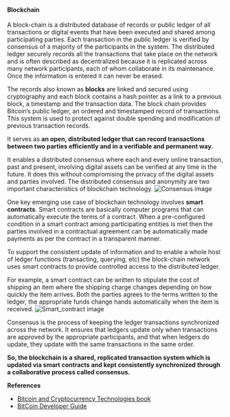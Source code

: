 #### Blockchain

A block-chain is a distributed database of records or public ledger of all transactions or digital events that have been executed and shared among participating parties.
Each transaction in the public ledger is verified by consensus of a majority of the participants in the system.
The distributed ledger securely records all the transactions that take place on the network and is often described as decentralized because it is replicated across many network participants, each of whom collaborate in its maintenance. Once the information is entered it can never be erased.

The records also known as **blocks** are linked and secured using cryptography and each block contains a hash pointer as a link to a previous block, a timestamp and the transaction data. The block chain provides Bitcoin’s public ledger, an ordered and timestamped record of transactions. This system is used to protect against double spending and modification of previous transaction records.

It serves as **an open, distributed ledger that can record transactions between two parties efficiently and in a verifiable and permanent way.**

It enables a distributed consensus where each and every online transaction, past and present, involving digital assets can be verified at any time in the future. It does this without compromising the privacy of the digital assets and parties involved.
The distributed consensus and anonymity are two important characteristics of blockchain technology.
![Consensus image](https://hyperledger-fabric.readthedocs.io/en/release-2.2/_images/consensus.png)

One key emerging use case of blockchain technology involves **smart contracts**. Smart contracts are basically computer programs that can automatically execute the terms of a contract. When a pre-configured condition in a smart contract among participating entities is met then the parties involved in a contractual agreement can be automatically made payments as per the contract in a transparent manner.

To support the consistent update of information and to enable a whole host of ledger functions (transacting, querying, etc) the block-chain network uses smart contracts to provide controlled access to the distributed ledger.

For example, a smart contract can be written to stipulate the cost of shipping an item where the shipping charge changes depending on how quickly the item arrives. Both the parties agrees to the terms written to the ledger, the appropriate funds change hands automatically when the item is received.
![Smart_contract image](https://hyperledger-fabric.readthedocs.io/en/release-2.2/_images/Smart_Contract.png)

Consensus is the process of keeping the ledger transactions synchronized across the network. It ensures that ledgers update only when transactions are approved by the appropriate participants, and that when ledgers do update, they update with the same transactions in the same order.

**So, the blockchain is a shared, replicated transaction system which is updated via smart contracts and kept consistently synchronized through a collaborative process called consensus.**

**References**
- [Bitcoin and Cryptocurrency Technologies book](https://bitcoinbook.cs.princeton.edu)
- [BitCoin Developer Guide](https://bitcoin.org/en/developer-guide)
